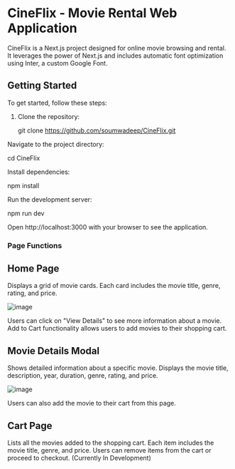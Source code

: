 # CineFlix - Movie Rental Web Application

CineFlix is a Next.js project designed for online movie browsing and rental. It leverages the power of Next.js and includes automatic font optimization using Inter, a custom Google Font.

## Getting Started

To get started, follow these steps:

1. Clone the repository:
   
   git clone https://github.com/soumwadeep/CineFlix.git

Navigate to the project directory:

  cd CineFlix

Install dependencies:

  npm install

Run the development server:

  npm run dev

Open http://localhost:3000 with your browser to see the application.

### Page Functions

## Home Page

Displays a grid of movie cards.
Each card includes the movie title, genre, rating, and price.

![image](https://github.com/soumwadeep/CineFlix/assets/69720515/f355d546-4f99-4363-baa9-7665cd2ab765)

Users can click on "View Details" to see more information about a movie.
Add to Cart functionality allows users to add movies to their shopping cart.

## Movie Details Modal

Shows detailed information about a specific movie.
Displays the movie title, description, year, duration, genre, rating, and price.

![image](https://github.com/soumwadeep/CineFlix/assets/69720515/d1090c76-0c15-405e-87c2-e53e0cd01acc)

Users can also add the movie to their cart from this page.

## Cart Page

Lists all the movies added to the shopping cart.
Each item includes the movie title, genre, and price.
Users can remove items from the cart or proceed to checkout.
(Currently In Development)
